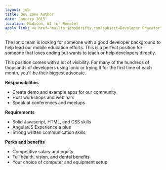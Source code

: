 ```yaml
---
layout: job
title: Dev Zone Author
date: January 2015
location: Madison, WI (or Remote)
apply_link: <a href="mailto:jobs@drifty.com?subject=Developer Educator">jobs@drifty.com</a>
---
```


The Ionic team is looking for someone with a good developer background to help lead our mobile education efforts. This is a perfect position for someone that loves coding but wants to teach or help developers directly.

This position comes with a lot of visibility. For many of the hundreds of thousands of developers using Ionic or trying it for the first time of each month, you'll be their biggest advocate.

**Responsibilities**

  * Create demo and example apps for our community
  * Host workshops and webinars
  * Speak at conferences and meetups

**Requirements**

  * Solid Javascript, HTML, and CSS skills
  * AngularJS Experience a plus
  * Strong written communication skills

**Perks and benefits**

  * Competitive salary and equity
  * Full health, vision, and dental benefits
  * Your choice of computer and equipment setup
